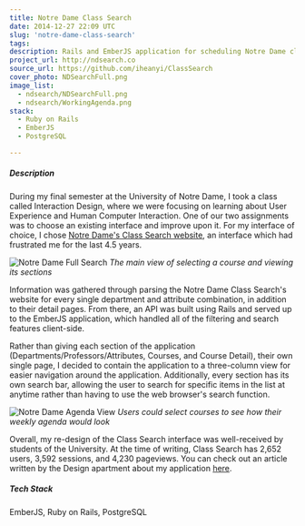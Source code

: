 ```yaml
---
title: Notre Dame Class Search
date: 2014-12-27 22:09 UTC
slug: 'notre-dame-class-search'
tags:
description: Rails and EmberJS application for scheduling Notre Dame classes.
project_url: http://ndsearch.co
source_url: https://github.com/iheanyi/ClassSearch
cover_photo: NDSearchFull.png
image_list:
  - ndsearch/NDSearchFull.png
  - ndsearch/WorkingAgenda.png
stack:
  - Ruby on Rails
  - EmberJS
  - PostgreSQL

---
```


##### Description

During my final semester at the University of Notre Dame, I took a class called Interaction Design, where we were focusing on learning about User Experience and Human Computer Interaction. One of our two assignments was to choose an existing interface and improve upon it. For my interface of choice, I chose [Notre Dame's Class Search website](http://class-search.nd.edu), an interface which had frustrated me for the last 4.5 years.

![Notre Dame Full Search](ndsearch/NDSearchFull.png)
*The main view of selecting a course and viewing its sections*

Information was gathered through parsing the Notre Dame Class Search's website for every single department and attribute combination, in addition to their detail pages. From there, an API was built using Rails and served up to the EmberJS application, which handled all of the filtering and search features client-side.


Rather than giving each section of the application (Departments/Professors/Attributes, Courses, and Course Detail), their own single page, I decided to contain the application to a three-column view for easier navigation around the application. Additionally, every section has its own search bar, allowing the user to search for specific items in the list at anytime rather than having to use the web browser's search function.

![Notre Dame Agenda View](ndsearch/WorkingAgenda.png)
*Users could select courses to see how their weekly agenda would look*

Overall, my re-design of the Class Search interface was well-received by students of the University. At the time of writing, Class Search has 2,652 users, 3,592 sessions, and 4,230 pageviews. You can check out an article written by the Design apartment about my application [here](http://artdept.nd.edu/news-and-events/news/53707-iheanyi-ekechukwu-creates-nd-class-search/).

##### Tech Stack
EmberJS, Ruby on Rails, PostgreSQL